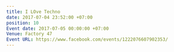 ```yaml
---
title: I LOve Techno
date: 2017-07-04 23:52:00 +07:00
position: 10
Event date: 2017-07-05 00:00:00 +07:00
Venue: Factory 47
Event URL: https://www.facebook.com/events/1222076607902353/
---
```


